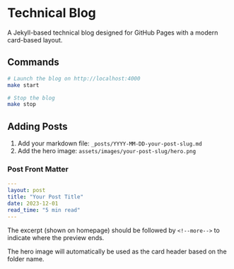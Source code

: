 # Technical Blog

A Jekyll-based technical blog designed for GitHub Pages with a modern card-based layout.

## Commands

```bash
# Launch the blog on http://localhost:4000
make start

# Stop the blog
make stop
```

## Adding Posts

1. Add your markdown file: `_posts/YYYY-MM-DD-your-post-slug.md`
2. Add the hero image: `assets/images/your-post-slug/hero.png`

### Post Front Matter

```yaml
---
layout: post
title: "Your Post Title"
date: 2023-12-01
read_time: "5 min read"
---
```

The excerpt (shown on homepage) should be followed by `<!--more-->` to indicate where the preview ends.

The hero image will automatically be used as the card header based on the folder name.